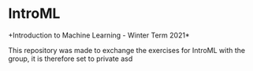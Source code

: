 # IntroML

+Introduction to Machine Learning - Winter Term 2021*

This repository was made to exchange the exercises for IntroML with the group, it is therefore set to private
asd